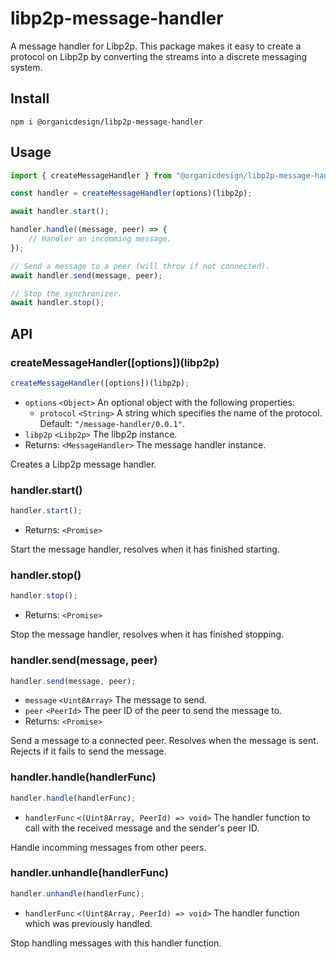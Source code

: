 # libp2p-message-handler

A message handler for Libp2p. This package makes it easy to create a protocol on Libp2p by converting the streams into a discrete messaging system.

## Install

```
npm i @organicdesign/libp2p-message-handler
```

## Usage

```javascript
import { createMessageHandler } from "@organicdesign/libp2p-message-handler";

const handler = createMessageHandler(options)(libp2p);

await handler.start();

handler.handle((message, peer) => {
	// Handler an incomming message.
});

// Send a message to a peer (will throw if not connected).
await handler.send(message, peer);

// Stop the synchronizer.
await handler.stop();
```

## API

### createMessageHandler([options])(libp2p)

```javascript
createMessageHandler([options])(libp2p);
```

- `options` `<Object>` An optional object with the following properties:
  - `protocol` `<String>` A string which specifies the name of the protocol. Default: `"/message-handler/0.0.1"`.
- `libp2p` `<Libp2p>` The libp2p instance.
- Returns: `<MessageHandler>` The message handler instance.

Creates a Libp2p message handler.

### handler.start()

```javascript
handler.start();
```

- Returns: `<Promise>`

Start the message handler, resolves when it has finished starting.

### handler.stop()

```javascript
handler.stop();
```

- Returns: `<Promise>`

Stop the message handler, resolves when it has finished stopping.

### handler.send(message, peer)

```javascript
handler.send(message, peer);
```
- `message` `<Uint8Array>` The message to send.
- `peer` `<PeerId>` The peer ID of the peer to send the message to.
- Returns: `<Promise>`

Send a message to a connected peer. Resolves when the message is sent. Rejects if it fails to send the message.

### handler.handle(handlerFunc)

```javascript
handler.handle(handlerFunc);
```

- `handlerFunc` `<(Uint8Array, PeerId) => void>` The handler function to call with the received message and the sender's peer ID.

Handle incomming messages from other peers.

### handler.unhandle(handlerFunc)

```javascript
handler.unhandle(handlerFunc);
```

- `handlerFunc` `<(Uint8Array, PeerId) => void>` The handler function which was previously handled.

Stop handling messages with this handler function.
